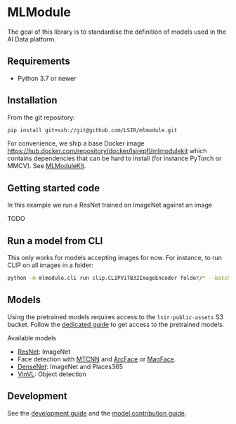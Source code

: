 # MLModule

The goal of this library is to standardise the definition of models
used in the AI Data platform.

## Requirements

* Python 3.7 or newer

## Installation

From the git repository:

```bash
pip install git+ssh://git@github.com/LSIR/mlmodule.git
```

For convenience, we ship a base Docker image https://hub.docker.com/repository/docker/lsirepfl/mlmodulekit which contains dependencies that can be hard to install (for instance PyTorch or MMCV). See [MLModuleKit](mlmodulekit/README.md).

## Getting started code

In this example we run a ResNet trained on ImageNet against an image

TODO

## Run a model from CLI

This only works for models accepting images for now.
For instance, to run CLIP on all images in a folder:

```bash
python -m mlmodule.cli run clip.CLIPViTB32ImageEncoder folder/* --batch-size 256 --num-workers 12
```

## Models

Using the pretrained models requires access to the `lsir-public-assets` S3 bucket.
Follow the [dedicated guide](https://github.com/LSIR/dataplatform-infra/tree/main/lsir-public-assets#read-bucket-content)
to get access to the pretrained models.

Available models

* [ResNet](docs/models/ResNet.md): ImageNet
* Face detection with [MTCNN](docs/models/MTCNN.md) and [ArcFace](docs/models/ArcFace.md) or [MagFace](docs/models/MagFace.md).
* [DenseNet](docs/models/DenseNet.md): ImageNet and Places365
* [VinVL](docs/models/VinVL.md): Object detection


## Development

See the [development guide](docs/DEVELOP.md) and the
[model contribution guide](docs/CONTRIBUTE.md).

